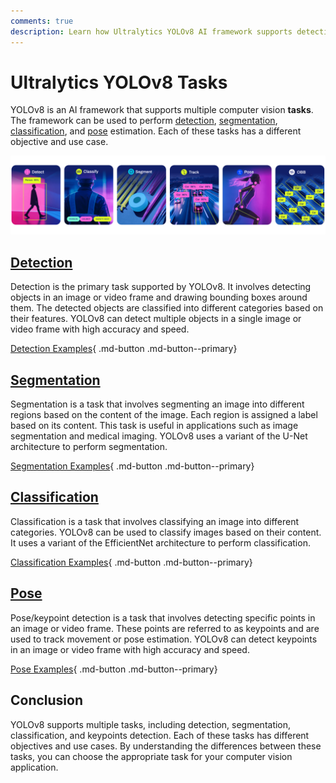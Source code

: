 ```yaml
---
comments: true
description: Learn how Ultralytics YOLOv8 AI framework supports detection, segmentation, classification, and pose/keypoint estimation tasks.
---
```


# Ultralytics YOLOv8 Tasks

YOLOv8 is an AI framework that supports multiple computer vision **tasks**. The framework can be used to
perform [detection](detect.md), [segmentation](segment.md), [classification](classify.md),
and [pose](pose.md) estimation. Each of these tasks has a different objective and use case.

<img width="1024" src="https://raw.githubusercontent.com/ultralytics/assets/tasks/im/banner-tasks.png">

## [Detection](detect.md)

Detection is the primary task supported by YOLOv8. It involves detecting objects in an image or video frame and drawing
bounding boxes around them. The detected objects are classified into different categories based on their features.
YOLOv8 can detect multiple objects in a single image or video frame with high accuracy and speed.

[Detection Examples](detect.md){ .md-button .md-button--primary}

## [Segmentation](segment.md)

Segmentation is a task that involves segmenting an image into different regions based on the content of the image. Each
region is assigned a label based on its content. This task is useful in applications such as image segmentation and
medical imaging. YOLOv8 uses a variant of the U-Net architecture to perform segmentation.

[Segmentation Examples](segment.md){ .md-button .md-button--primary}

## [Classification](classify.md)

Classification is a task that involves classifying an image into different categories. YOLOv8 can be used to classify
images based on their content. It uses a variant of the EfficientNet architecture to perform classification.

[Classification Examples](classify.md){ .md-button .md-button--primary}

## [Pose](pose.md)

Pose/keypoint detection is a task that involves detecting specific points in an image or video frame. These points are
referred to as keypoints and are used to track movement or pose estimation. YOLOv8 can detect keypoints in an image or
video frame with high accuracy and speed.

[Pose Examples](pose.md){ .md-button .md-button--primary}

## Conclusion

YOLOv8 supports multiple tasks, including detection, segmentation, classification, and keypoints detection. Each of
these tasks has different objectives and use cases. By understanding the differences between these tasks, you can choose
the appropriate task for your computer vision application.